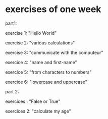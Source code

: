 # exercises of one week
part1:

exercise 1: "Hello World"

exercise 2: "various calculations"

exercise 3: "communicate with the computeur"

exercice 4: "name and first-name"

exercice 5: "from characters to numbers"

exercice 6: "lowercase and uppercase"

part 2:

exercices : "False or True"

exercices 2: "calculate my age"
